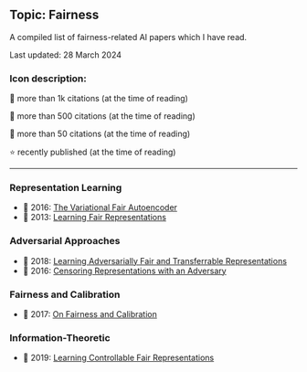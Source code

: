 ## Topic: Fairness

A compiled list of fairness-related AI papers which I have read.

Last updated: 28 March 2024

### Icon description:

🥇 more than 1k citations (at the time of reading)

🥈 more than 500 citations (at the time of reading)

🥉 more than 50 citations (at the time of reading)

⭐ recently published (at the time of reading)

----

### Representation Learning

* 🥈 2016: [The Variational Fair Autoencoder](https://arxiv.org/abs/1511.00830)
* 🥇 2013: [Learning Fair Representations](https://proceedings.mlr.press/v28/zemel13.html)

### Adversarial Approaches

* 🥈 2018: [Learning Adversarially Fair and Transferrable Representations](https://arxiv.org/abs/1802.06309)
* 🥈 2016: [Censoring Representations with an Adversary](https://arxiv.org/abs/1511.05897)

### Fairness and Calibration

* 🥈 2017: [On Fairness and Calibration](https://arxiv.org/abs/1709.02012)


### Information-Theoretic

* 🥉 2019: [Learning Controllable Fair Representations](https://arxiv.org/abs/1812.04218)